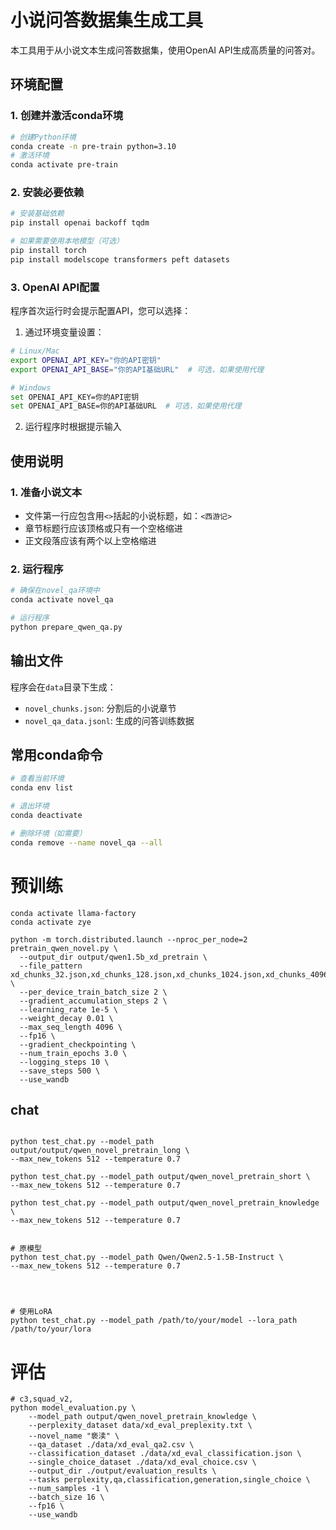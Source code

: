 # 小说问答数据集生成工具

本工具用于从小说文本生成问答数据集，使用OpenAI API生成高质量的问答对。

## 环境配置

### 1. 创建并激活conda环境
```bash
# 创建Python环境
conda create -n pre-train python=3.10
# 激活环境
conda activate pre-train
```

### 2. 安装必要依赖
```bash
# 安装基础依赖
pip install openai backoff tqdm

# 如果需要使用本地模型（可选）
pip install torch
pip install modelscope transformers peft datasets
```

### 3. OpenAI API配置
程序首次运行时会提示配置API，您可以选择：

1. 通过环境变量设置：
```bash
# Linux/Mac
export OPENAI_API_KEY="你的API密钥"
export OPENAI_API_BASE="你的API基础URL"  # 可选，如果使用代理

# Windows
set OPENAI_API_KEY=你的API密钥
set OPENAI_API_BASE=你的API基础URL  # 可选，如果使用代理
```

2. 运行程序时根据提示输入

## 使用说明

### 1. 准备小说文本
- 文件第一行应包含用`<>`括起的小说标题，如：`<西游记>`
- 章节标题行应该顶格或只有一个空格缩进
- 正文段落应该有两个以上空格缩进

### 2. 运行程序
```bash
# 确保在novel_qa环境中
conda activate novel_qa

# 运行程序
python prepare_qwen_qa.py
```

## 输出文件
程序会在`data`目录下生成：
- `novel_chunks.json`: 分割后的小说章节
- `novel_qa_data.jsonl`: 生成的问答训练数据

## 常用conda命令
```bash
# 查看当前环境
conda env list

# 退出环境
conda deactivate

# 删除环境（如需要）
conda remove --name novel_qa --all
```


# 预训练

```
conda activate llama-factory
conda activate zye
```


```
python -m torch.distributed.launch --nproc_per_node=2 pretrain_qwen_novel.py \
  --output_dir output/qwen1.5b_xd_pretrain \
  --file_pattern xd_chunks_32.json,xd_chunks_128.json,xd_chunks_1024.json,xd_chunks_4096.json \
  --per_device_train_batch_size 2 \
  --gradient_accumulation_steps 2 \
  --learning_rate 1e-5 \
  --weight_decay 0.01 \
  --max_seq_length 4096 \
  --fp16 \
  --gradient_checkpointing \
  --num_train_epochs 3.0 \
  --logging_steps 10 \
  --save_steps 500 \
  --use_wandb
```

## chat
```

python test_chat.py --model_path output/output/qwen_novel_pretrain_long \
--max_new_tokens 512 --temperature 0.7

python test_chat.py --model_path output/qwen_novel_pretrain_short \
--max_new_tokens 512 --temperature 0.7

python test_chat.py --model_path output/qwen_novel_pretrain_knowledge \
--max_new_tokens 512 --temperature 0.7


# 原模型
python test_chat.py --model_path Qwen/Qwen2.5-1.5B-Instruct \
--max_new_tokens 512 --temperature 0.7




# 使用LoRA
python test_chat.py --model_path /path/to/your/model --lora_path /path/to/your/lora
```


# 评估
```
# c3,squad_v2,
python model_evaluation.py \
    --model_path output/qwen_novel_pretrain_knowledge \
    --perplexity_dataset data/xd_eval_preplexity.txt \
    --novel_name "亵渎" \
    --qa_dataset ./data/xd_eval_qa2.csv \
    --classification_dataset ./data/xd_eval_classification.json \
    --single_choice_dataset ./data/xd_eval_choice.csv \
    --output_dir ./output/evaluation_results \
    --tasks perplexity,qa,classification,generation,single_choice \
    --num_samples -1 \
    --batch_size 16 \
    --fp16 \
    --use_wandb
```